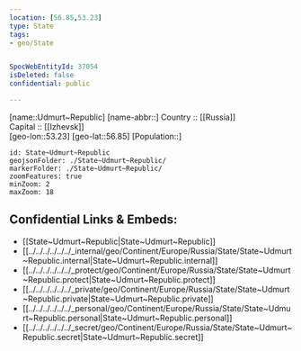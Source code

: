```yaml
---
location: [56.85,53.23] 
type: State
tags:
- geo/State


SpocWebEntityId: 37054
isDeleted: false
confidential: public

---
```

[name::Udmurt~Republic] 
[name-abbr::] 
Country :: [[Russia]]  
Capital :: [[Izhevsk]]  
[geo-lon::53.23] 
[geo-lat::56.85] 
[Population::] 



```leaflet
id: State~Udmurt~Republic
geojsonFolder: ./State~Udmurt~Republic/
markerFolder: ./State~Udmurt~Republic/
zoomFeatures: true 
minZoom: 2 
maxZoom: 18
```


## Confidential Links & Embeds: 
- [[State~Udmurt~Republic|State~Udmurt~Republic]]  
- [[../../../../../../_internal/geo/Continent/Europe/Russia/State/State~Udmurt~Republic.internal|State~Udmurt~Republic.internal]] 
- [[../../../../../../_protect/geo/Continent/Europe/Russia/State/State~Udmurt~Republic.protect|State~Udmurt~Republic.protect]] 
- [[../../../../../../_private/geo/Continent/Europe/Russia/State/State~Udmurt~Republic.private|State~Udmurt~Republic.private]] 
- [[../../../../../../_personal/geo/Continent/Europe/Russia/State/State~Udmurt~Republic.personal|State~Udmurt~Republic.personal]] 
- [[../../../../../../_secret/geo/Continent/Europe/Russia/State/State~Udmurt~Republic.secret|State~Udmurt~Republic.secret]] 

